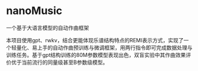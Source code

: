 # nanoMusic
一个基于大语言模型的自动作曲框架

本项目使用gpt、rwkv，结合更能体现乐谱结构特点的REMI表示方式，实现了一个轻量化、易上手的自动作曲预训练与微调框架，用两行指令即可完成数据处理与训练任务。基于gpt结构训练的80M参数模型表现出色，双盲实验中其作曲效果评价优于当前流行的同量级甚至B参数级模型。
